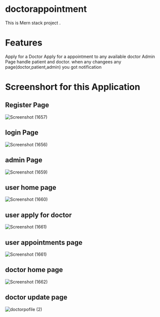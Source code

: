 # doctorappointment
This is Mern stack project .

# Features
Apply for a Doctor
Apply for a appointment to any available doctor
Admin Page handle patient and doctor.
when any changees any page(doctor,patient,admin) you got notification

# Screenshort for this Application

## Register Page
![Screenshot (1657)](https://user-images.githubusercontent.com/66511917/190899450-b9df781b-9095-4716-951d-87a08608caa7.png)
## login Page
![Screenshot (1656)](https://user-images.githubusercontent.com/66511917/190899461-ac5800d1-e2a8-48fe-93c5-90a2e8c9689e.png)
## admin Page
![Screenshot (1659)](https://user-images.githubusercontent.com/66511917/190899498-2df016fa-ed08-4a86-a9c2-05f6ae2dee2e.png)
## user home page
![Screenshot (1660)](https://user-images.githubusercontent.com/66511917/190899514-486f903e-a099-4721-bdba-b9216f30ae26.png)
## user apply for doctor
![Screenshot (1661)](https://user-images.githubusercontent.com/66511917/190899533-5fd690a0-d081-49a7-b15d-c9f0fc45ba9b.png)
## user appointments page
![Screenshot (1661)](https://user-images.githubusercontent.com/66511917/190899566-f201ae98-a047-4a40-b7ea-bdd3362de9d2.png)
## doctor home page
![Screenshot (1662)](https://user-images.githubusercontent.com/66511917/190899588-06780c02-9aac-42e4-83ce-b603460f04cb.png)
## doctor update page
![doctorpofile (2)](https://github.com/Mukesh16407/doctorappointment/assets/66511917/e732793b-bb04-43df-aff6-1dbe772578b5)


